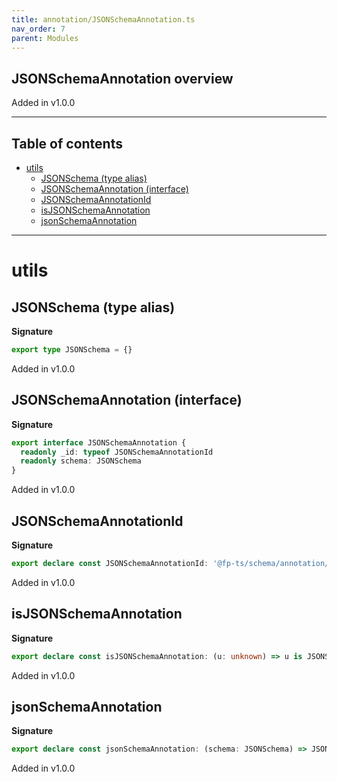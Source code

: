 ```yaml
---
title: annotation/JSONSchemaAnnotation.ts
nav_order: 7
parent: Modules
---
```


## JSONSchemaAnnotation overview

Added in v1.0.0

---

<h2 class="text-delta">Table of contents</h2>

- [utils](#utils)
  - [JSONSchema (type alias)](#jsonschema-type-alias)
  - [JSONSchemaAnnotation (interface)](#jsonschemaannotation-interface)
  - [JSONSchemaAnnotationId](#jsonschemaannotationid)
  - [isJSONSchemaAnnotation](#isjsonschemaannotation)
  - [jsonSchemaAnnotation](#jsonschemaannotation)

---

# utils

## JSONSchema (type alias)

**Signature**

```ts
export type JSONSchema = {}
```

Added in v1.0.0

## JSONSchemaAnnotation (interface)

**Signature**

```ts
export interface JSONSchemaAnnotation {
  readonly _id: typeof JSONSchemaAnnotationId
  readonly schema: JSONSchema
}
```

Added in v1.0.0

## JSONSchemaAnnotationId

**Signature**

```ts
export declare const JSONSchemaAnnotationId: '@fp-ts/schema/annotation/JSONSchemaAnnotation'
```

Added in v1.0.0

## isJSONSchemaAnnotation

**Signature**

```ts
export declare const isJSONSchemaAnnotation: (u: unknown) => u is JSONSchemaAnnotation
```

Added in v1.0.0

## jsonSchemaAnnotation

**Signature**

```ts
export declare const jsonSchemaAnnotation: (schema: JSONSchema) => JSONSchemaAnnotation
```

Added in v1.0.0
